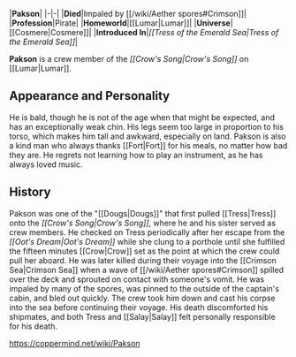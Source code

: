 |**Pakson**|
|-|-|
|**Died**|Impaled by [[/wiki/Aether spores#Crimson]]|
|**Profession**|Pirate|
|**Homeworld**|[[Lumar\|Lumar]]|
|**Universe**|[[Cosmere\|Cosmere]]|
|**Introduced In**|*[[Tress of the Emerald Sea\|Tress of the Emerald Sea]]*|

**Pakson** is a crew member of the *[[Crow's Song\|Crow's Song]]* on [[Lumar\|Lumar]].

## Appearance and Personality
He is bald, though he is not of the age when that might be expected, and has an exceptionally weak chin. His legs seem too large in proportion to his torso, which makes him tall and awkward, especially on land.
Pakson is also a kind man who always thanks [[Fort\|Fort]] for his meals, no matter how bad they are. He regrets not learning how to play an instrument, as he has always loved music.

## History
Pakson was one of the "[[Dougs\|Dougs]]" that first pulled [[Tress\|Tress]] onto the *[[Crow's Song\|Crow's Song]]*, where he and his sister served as crew members. He checked on Tress periodically after her escape from the *[[Oot's Dream\|Oot's Dream]]* while she clung to a porthole until she fulfilled the fifteen minutes [[Crow\|Crow]] set as the point at which the crew could pull her aboard. He was later killed during their voyage into the [[Crimson Sea\|Crimson Sea]] when a wave of [[/wiki/Aether spores#Crimson]] spilled over the deck and sprouted on contact with someone's vomit. He was impaled by many of the spores, was pinned to the outside of the captain's cabin, and bled out quickly. The crew took him down and cast his corpse into the sea before continuing their voyage. His death discomforted his shipmates, and both Tress and [[Salay\|Salay]] felt personally responsible for his death.



https://coppermind.net/wiki/Pakson